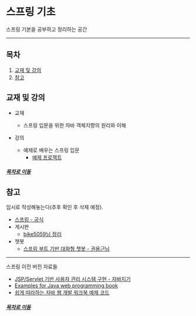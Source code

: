 스프링 기초
=====
스프링 기본을 공부하고 정리하는 공간
- - -
## 목차
1. [교재 및 강의](#교재-및-강의)
2. [참고](#참고)

## 교재 및 강의
* 교재
	* 스프링 입문을 위한 자바 객체지향의 원리와 이해

* 강의
	* 예제로 배우는 스프링 입문
		* [예제 프로젝트](https://github.com/spring-projects/spring-petclinic)

##### [목차로 이동](#목차)

## 참고
임시로 작성해놓는다(추후 확인 후 삭제 예정).

* [스프링 - 공식](https://github.com/spring-projects)
* 게시판
	* [bike5059님 정리](https://github.com/bike5059/Bizspring)
* 챗봇
	* [스프링 부트 기반 대화형 챗봇 - 권용근님](https://github.com/kingbbode/spring-boot-chatbot)
	
- - -
스프링 이전 버전 자료들

* [JSP/Servlet 기반 사용자 관리 시스템 구현 - 자바지기](https://github.com/slipp/jwp-slipp)
* [Examples for Java web programming book](https://github.com/eomjinyoung/JavaWebProgramming)
* [쉽게 따라하는 자바 웹 개발 워크북 예제 코드](https://github.com/keesun/legacy-sample)

##### [목차로 이동](#목차)